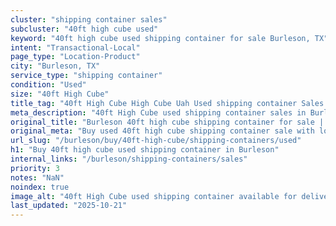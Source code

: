 ```yaml
---
cluster: "shipping container sales"
subcluster: "40ft high cube used"
keyword: "40ft high cube used shipping container for sale Burleson, TX"
intent: "Transactional-Local"
page_type: "Location-Product"
city: "Burleson, TX"
service_type: "shipping container"
condition: "Used"
size: "40ft High Cube"
title_tag: "40ft High Cube High Cube Uah Used shipping container Sales in Burleson | LC Container"
meta_description: "40ft High Cube used shipping container sales in Burleson. High cube containers with extra height. Fast delivery, competitive pricing. Serving shipping containers area. Quote ID: ZAX. Call (214) 524-4168 for your free quote today."
original_title: "Burleson 40ft high cube shipping container for sale | LC"
original_meta: "Buy used 40ft high cube shipping container sale with local delivery in Burleson, TX. LC Container — local Since 2003. Request a fast quote today."
url_slug: "/burleson/buy/40ft-high-cube/shipping-containers/used"
h1: "Buy 40ft high cube used shipping container in Burleson"
internal_links: "/burleson/shipping-containers/sales"
priority: 3
notes: "NaN"
noindex: true
image_alt: "40ft High Cube used shipping container available for delivery in Burleson"
last_updated: "2025-10-21"
---
```


<!-- TODO: Add unique city/inventory copy, images, and internal links here. -->
